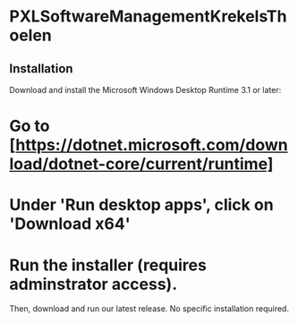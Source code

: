 # PXLSoftwareManagementKrekelsThoelen
## Installation
Download and install the Microsoft Windows Desktop Runtime 3.1 or later:
# Go to [https://dotnet.microsoft.com/download/dotnet-core/current/runtime]
# Under 'Run desktop apps', click on 'Download x64'
# Run the installer (requires adminstrator access).

Then, download and run our latest release. No specific installation required.
